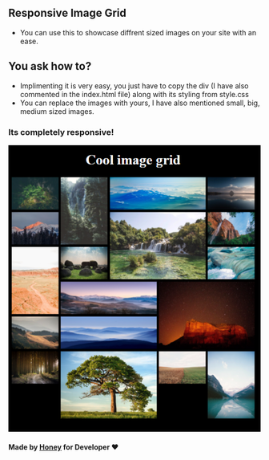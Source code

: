 ## Responsive Image Grid
- You can use this to showcase diffrent sized images on your site with an ease.
  
 ## You ask how to?
 - Implimenting it is very easy, you just have to copy the div (I have also commented in the index.html file) along with its styling from style.css
 - You can replace the images with yours, I have also mentioned small, big, medium sized images.
  
### Its completely responsive!
<img src="./Screenshot/screenshot.png">

#### Made by [Honey](https://github.com/honeykpatel/) for Developer ❤
